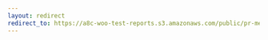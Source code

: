 ```yaml
---
layout: redirect
redirect_to: https://a8c-woo-test-reports.s3.amazonaws.com/public/pr-merge/38082/api/index.html
---
```

